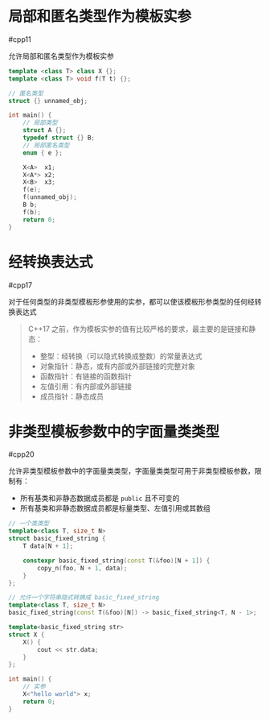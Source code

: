 # 局部和匿名类型作为模板实参
#cpp11 

允许局部和匿名类型作为模板实参

```cpp
template <class T> class X {};
template <class T> void f(T t) {};

// 匿名类型
struct {} unnamed_obj;

int main() {
    // 局部类型
    struct A {};
    typedef struct {} B;
    // 局部匿名类型
    enum { e };

    X<A>  x1;
    X<A*> x2;
    X<B>  x3;
    f(e);
    f(unnamed_obj);
    B b;
    f(b);
    return 0;
}
```
# 经转换表达式
#cpp17 

对于任何类型的非类型模板形参使用的实参，都可以使该模板形参类型的任何经转换表达式

> C++17 之前，作为模板实参的值有比较严格的要求，最主要的是链接和静态：
>
> * 整型：经转换（可以隐式转换成整数）的常量表达式
> * 对象指针：静态，或有内部或外部链接的完整对象
> * 函数指针：有链接的函数指针
> * 左值引用：有内部或外部链接
> * 成员指针：静态成员
# 非类型模板参数中的字面量类类型
#cpp20 

允许非类型模板参数中的字面量类类型，字面量类类型可用于非类型模板参数，限制有：
* 所有基类和非静态数据成员都是 `public` 且不可变的
* 所有基类和非静态数据成员都是标量类型、左值引用或其数组

```cpp
// 一个类类型
template<class T, size_t N>
struct basic_fixed_string {
    T data[N + 1];

    constexpr basic_fixed_string(const T(&foo)[N + 1]) {
        copy_n(foo, N + 1, data);
    }
};

// 允许一个字符串隐式转换成 basic_fixed_string
template<class T, size_t N>
basic_fixed_string(const T(&foo)[N]) -> basic_fixed_string<T, N - 1>;

template<basic_fixed_string str>
struct X {
    X() {
        cout << str.data;
    }
};

int main() {
    // 实参
    X<"hello world"> x;
    return 0;
}
```
